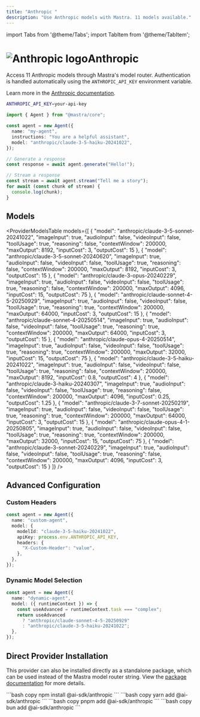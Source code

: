 ```yaml
---
title: "Anthropic "
description: "Use Anthropic models with Mastra. 11 models available."
---
```


import Tabs from '@theme/Tabs';
import TabItem from '@theme/TabItem';

# <img src="https://models.dev/logos/anthropic.svg" alt="Anthropic logo" className="inline w-8 h-8 mr-2 align-middle dark:invert dark:brightness-0 dark:contrast-200" />Anthropic

Access 11 Anthropic models through Mastra's model router. Authentication is handled automatically using the `ANTHROPIC_API_KEY` environment variable.

Learn more in the [Anthropic documentation](https://docs.anthropic.com/en/docs/about-claude/models).

```bash
ANTHROPIC_API_KEY=your-api-key
```

```typescript
import { Agent } from "@mastra/core";

const agent = new Agent({
  name: "my-agent",
  instructions: "You are a helpful assistant",
  model: "anthropic/claude-3-5-haiku-20241022",
});

// Generate a response
const response = await agent.generate("Hello!");

// Stream a response
const stream = await agent.stream("Tell me a story");
for await (const chunk of stream) {
  console.log(chunk);
}
```

## Models

<ProviderModelsTable
models={[
{
"model": "anthropic/claude-3-5-sonnet-20241022",
"imageInput": true,
"audioInput": false,
"videoInput": false,
"toolUsage": true,
"reasoning": false,
"contextWindow": 200000,
"maxOutput": 8192,
"inputCost": 3,
"outputCost": 15
},
{
"model": "anthropic/claude-3-5-sonnet-20240620",
"imageInput": true,
"audioInput": false,
"videoInput": false,
"toolUsage": true,
"reasoning": false,
"contextWindow": 200000,
"maxOutput": 8192,
"inputCost": 3,
"outputCost": 15
},
{
"model": "anthropic/claude-3-opus-20240229",
"imageInput": true,
"audioInput": false,
"videoInput": false,
"toolUsage": true,
"reasoning": false,
"contextWindow": 200000,
"maxOutput": 4096,
"inputCost": 15,
"outputCost": 75
},
{
"model": "anthropic/claude-sonnet-4-5-20250929",
"imageInput": true,
"audioInput": false,
"videoInput": false,
"toolUsage": true,
"reasoning": true,
"contextWindow": 200000,
"maxOutput": 64000,
"inputCost": 3,
"outputCost": 15
},
{
"model": "anthropic/claude-sonnet-4-20250514",
"imageInput": true,
"audioInput": false,
"videoInput": false,
"toolUsage": true,
"reasoning": true,
"contextWindow": 200000,
"maxOutput": 64000,
"inputCost": 3,
"outputCost": 15
},
{
"model": "anthropic/claude-opus-4-20250514",
"imageInput": true,
"audioInput": false,
"videoInput": false,
"toolUsage": true,
"reasoning": true,
"contextWindow": 200000,
"maxOutput": 32000,
"inputCost": 15,
"outputCost": 75
},
{
"model": "anthropic/claude-3-5-haiku-20241022",
"imageInput": true,
"audioInput": false,
"videoInput": false,
"toolUsage": true,
"reasoning": false,
"contextWindow": 200000,
"maxOutput": 8192,
"inputCost": 0.8,
"outputCost": 4
},
{
"model": "anthropic/claude-3-haiku-20240307",
"imageInput": true,
"audioInput": false,
"videoInput": false,
"toolUsage": true,
"reasoning": false,
"contextWindow": 200000,
"maxOutput": 4096,
"inputCost": 0.25,
"outputCost": 1.25
},
{
"model": "anthropic/claude-3-7-sonnet-20250219",
"imageInput": true,
"audioInput": false,
"videoInput": false,
"toolUsage": true,
"reasoning": true,
"contextWindow": 200000,
"maxOutput": 64000,
"inputCost": 3,
"outputCost": 15
},
{
"model": "anthropic/claude-opus-4-1-20250805",
"imageInput": true,
"audioInput": false,
"videoInput": false,
"toolUsage": true,
"reasoning": true,
"contextWindow": 200000,
"maxOutput": 32000,
"inputCost": 15,
"outputCost": 75
},
{
"model": "anthropic/claude-3-sonnet-20240229",
"imageInput": true,
"audioInput": false,
"videoInput": false,
"toolUsage": true,
"reasoning": false,
"contextWindow": 200000,
"maxOutput": 4096,
"inputCost": 3,
"outputCost": 15
}
]}
/>

## Advanced Configuration

### Custom Headers

```typescript
const agent = new Agent({
  name: "custom-agent",
  model: {
    modelId: "claude-3-5-haiku-20241022",
    apiKey: process.env.ANTHROPIC_API_KEY,
    headers: {
      "X-Custom-Header": "value",
    },
  },
});
```

### Dynamic Model Selection

```typescript
const agent = new Agent({
  name: "dynamic-agent",
  model: ({ runtimeContext }) => {
    const useAdvanced = runtimeContext.task === "complex";
    return useAdvanced
      ? "anthropic/claude-sonnet-4-5-20250929"
      : "anthropic/claude-3-5-haiku-20241022";
  },
});
```

## Direct Provider Installation

This provider can also be installed directly as a standalone package, which can be used instead of the Mastra model router string. View the [package documentation](https://www.npmjs.com/package/@ai-sdk/anthropic) for more details.

<Tabs groupId="package-manager">
  <TabItem value="npm" label="npm" default>
    ```bash copy
    npm install @ai-sdk/anthropic
    ```
  </TabItem>
  <TabItem value="yarn" label="yarn">
    ```bash copy
    yarn add @ai-sdk/anthropic
    ```
  </TabItem>
  <TabItem value="pnpm" label="pnpm">
    ```bash copy
    pnpm add @ai-sdk/anthropic
    ```
  </TabItem>
  <TabItem value="bun" label="bun">
    ```bash copy
    bun add @ai-sdk/anthropic
    ```
  </TabItem>
</Tabs>
